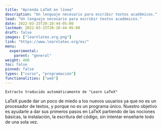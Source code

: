 ```yaml
---
title: "Aprenda LaTeX en línea"
description: "Un lenguaje necesario para escribir textos académicos."
lead: "Un lenguaje necesario para escribir textos académicos."
date: 2022-03-25T20:10:44-05:00
lastmod: 2022-03-25T20:10:44-05:00
draft: false
images: ["learnlatex.org.png"]
link: "https://www.learnlatex.org/es/"
menu:
  experimental:
    parent: "general"
weight: 460
toc: false
pinned: false
types: ["curso", "programación"]
functionalities: ["web"]
---
```


```text
Extracto traducido automáticamente de "Learn LaTeX"
```

LaTeX puede dar un poco de miedo a los nuevos usuarios ya que no es un procesador de textos, y porque no es un programa único. Nuestro objetivo es ayudarle a dar sus primeros pasos en LaTeX partiendo de las nociones básicas, la instalación, la escritura del código, sin intentar enseñarle todo de una sola vez.
